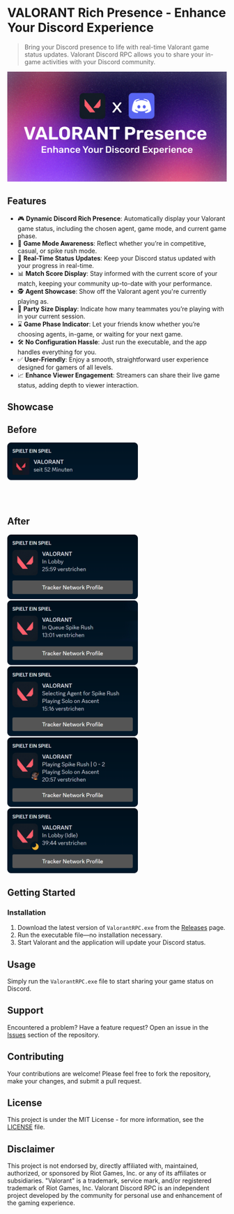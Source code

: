 # VALORANT Rich Presence - Enhance Your Discord Experience

> Bring your Discord presence to life with real-time Valorant game status updates. Valorant Discord RPC allows you to
> share your in-game activities with your Discord community.

![Banner](assets/project-banner.png)

## Features

- 🎮 **Dynamic Discord Rich Presence**: Automatically display your Valorant game status, including the chosen agent, game
  mode, and current game phase.
- 🏢 **Game Mode Awareness**: Reflect whether you’re in competitive, casual, or spike rush mode.
- 🔄 **Real-Time Status Updates**: Keep your Discord status updated with your progress in real-time.
- 📊 **Match Score Display**: Stay informed with the current score of your match, keeping your community up-to-date with
  your performance.
- 🕵️ **Agent Showcase**: Show off the Valorant agent you're currently playing as.
- 🎉 **Party Size Display**: Indicate how many teammates you’re playing with in your current session.
- ⌛ **Game Phase Indicator**: Let your friends know whether you’re choosing agents, in-game, or waiting for your next
  game.
- 🛠️ **No Configuration Hassle**: Just run the executable, and the app handles everything for you.
- ✅ **User-Friendly**: Enjoy a smooth, straightforward user experience designed for gamers of all levels.
- 📈 **Enhance Viewer Engagement**: Streamers can share their live game status, adding depth to viewer interaction.

## Showcase

<div style="display: flex; flex-direction: column; gap: 50px; align-items: start; margin-top: -20px">
  <div style="width: 100%; ">
    <h2>Before</h2>
    <img src="assets/before.png" alt="before" style="width: 300px"/>
  </div>
  <div style="width: 70%; ">
    <h2>After</h2>
    <img src="assets/in-lobby.png" alt="player in lobby" style="width: 300px" />
    <img src="assets/in-queue.png" alt="player in queue" style="width: 300px" />
    <img src="assets/in-agent-select.png" alt="player in agent select" style="width: 300px" />
    <img src="assets/in-game.png" alt="player in game" style="width: 300px" />
    <img src="assets/idle.png " alt="player is idling" style="width: 300px" />
  </div>
</div>

## Getting Started
### Installation

1. Download the latest version of `ValorantRPC.exe` from
   the [Releases](https://github.com/smarterToby/ValorantRPC/releases) page.
2. Run the executable file—no installation necessary.
3. Start Valorant and the application will update your Discord status.

## Usage

Simply run the `ValorantRPC.exe` file to start sharing your game status on Discord.

## Support

Encountered a problem? Have a feature request? Open an issue in
the [Issues](https://github.com/smarterToby/ValorantRPC/issues) section of the repository.

## Contributing

Your contributions are welcome! Please feel free to fork the repository, make your changes, and submit a pull request.

## License

This project is under the MIT License - for more information, see the [LICENSE](LICENSE) file.

## Disclaimer

This project is not endorsed by, directly affiliated with, maintained, authorized, or sponsored by Riot Games, Inc. or
any of its affiliates or subsidiaries. "Valorant" is a trademark, service mark, and/or registered trademark of Riot
Games, Inc. Valorant Discord RPC is an independent project developed by the community for personal use and enhancement
of the gaming experience.
